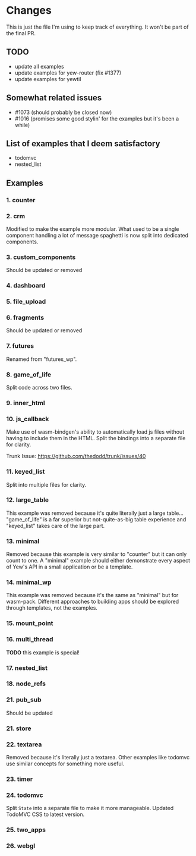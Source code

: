 # Changes

This is just the file I'm using to keep track of everything. It won't be part of the final PR.

## TODO

- update all examples
- update examples for yew-router (fix #1377)
- update examples for yewtil

## Somewhat related issues

- #1073 (should probably be closed now)
- #1016 (promises some good stylin' for the examples but it's been a while)

## List of examples that I deem satisfactory

- todomvc
- nested_list

## Examples

### 1. counter

### 2. crm

Modified to make the example more modular.
What used to be a single component handling a lot of message spaghetti is now split into dedicated components.

### 3. custom_components

Should be updated or removed

### 4. dashboard

### 5. file_upload

### 6. fragments

Should be updated or removed

### 7. futures

Renamed from "futures_wp".

### 8. game_of_life

Split code across two files.

### 9. inner_html

### 10. js_callback

Make use of wasm-bindgen's ability to automatically load js files without having to include them in the HTML.
Split the bindings into a separate file for clarity.

Trunk Issue: <https://github.com/thedodd/trunk/issues/40>

### 11. keyed_list

Split into multiple files for clarity.

### 12. large_table

This example was removed because it's quite literally just a large table...
"game_of_life" is a far superior but not-quite-as-big table experience and "keyed_list" takes care of the large part.

### 13. minimal

Removed because this example is very similar to "counter" but it can only count to one.
A "minimal" example should either demonstrate every aspect of Yew's API in a small application or be a template.

### 14. minimal_wp

This example was removed because it's the same as "minimal" but for wasm-pack.
Different approaches to building apps should be explored through templates, not the examples.

### 15. mount_point

### 16. multi_thread

**TODO** this example is special!

### 17. nested_list

### 18. node_refs

### 21. pub_sub

Should be updated

### 21. store

### 22. textarea

Removed because it's literally just a textarea.
Other examples like todomvc use similar concepts for something more useful.

### 23. timer

### 24. todomvc

Split `State` into a separate file to make it more manageable.
Updated TodoMVC CSS to latest version.

### 25. two_apps

### 26. webgl
